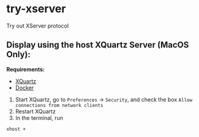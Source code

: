 # try-xserver
Try out XServer protocol

## Display using the host XQuartz Server (MacOS Only):
**Requirements:**
* [XQuartz](https://www.xquartz.org/)
* [Docker](http://docker.io) 

1. Start XQuartz, go to `Preferences` -> `Security`, and check the box `Allow connections from network clients`
2. Restart XQuartz
3. In the terminal, run 
```
xhost +
```
